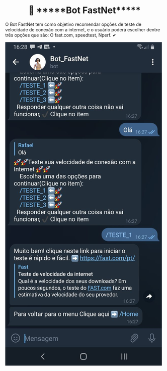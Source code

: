 <h1 align="center"> 🚀 *****Bot FastNet***** </h1>

<p align="center">  


<p> O Bot FastNet tem como objetivo recomendar opções de teste de velocidade de conexão com a internet, e o usuário poderá escolher dentre três opções que são: O fast.com, speedtest, Nperf.  ✔
  
</p>

<p> <img src="https://github.com/RAFAELSILVASALES/Bot_telegram/blob/main/photo_2022-05-16_16-37-59.jpg?raw=true"><p/>


